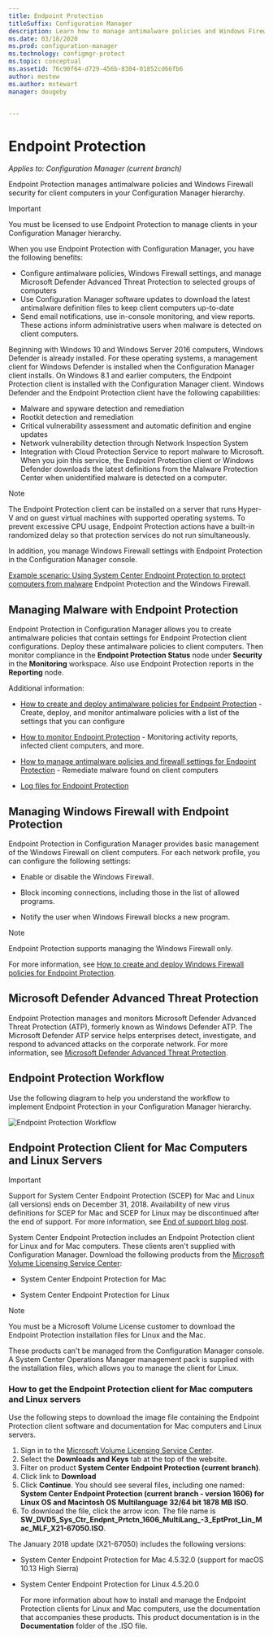 ```yaml
---
title: Endpoint Protection
titleSuffix: Configuration Manager
description: Learn how to manage antimalware policies and Windows Firewall security for clients.
ms.date: 03/18/2020
ms.prod: configuration-manager
ms.technology: configmgr-protect
ms.topic: conceptual
ms.assetid: 76c90f64-d729-456b-8304-01852cd66fb6
author: mestew
ms.author: mstewart
manager: dougeby


---
```


# Endpoint Protection

*Applies to: Configuration Manager (current branch)*

Endpoint Protection manages antimalware policies and Windows Firewall security for client computers in your Configuration Manager hierarchy.  

> [!IMPORTANT]  
>  You must be licensed to use Endpoint Protection to manage clients in your Configuration Manager hierarchy.  

 When you use Endpoint Protection with Configuration Manager, you have the following benefits:  

-   Configure antimalware policies, Windows Firewall settings, and manage Microsoft Defender Advanced Threat Protection to selected groups of computers  
-   Use Configuration Manager software updates to download the latest antimalware definition files to keep client computers up-to-date  
-   Send email notifications, use in-console monitoring, and view reports. These actions inform administrative users when malware is detected on client computers.  

Beginning with Windows 10 and Windows Server 2016 computers, Windows Defender is already installed. For these operating systems, a management client for Windows Defender is installed when the Configuration Manager client installs. On Windows 8.1 and earlier computers, the Endpoint Protection client is installed with the Configuration Manager client. Windows Defender and the Endpoint Protection client have the following capabilities:  

-   Malware and spyware detection and remediation  
-   Rootkit detection and remediation  
-   Critical vulnerability assessment and automatic definition and engine updates  
-   Network vulnerability detection through Network Inspection System  
-   Integration with Cloud Protection Service to report malware to Microsoft. When you join this service, the Endpoint Protection client or Windows Defender downloads the latest definitions from the Malware Protection Center when unidentified malware is detected on a computer.  

> [!NOTE]  
>  The Endpoint Protection client can be installed on a server that runs Hyper-V and on guest virtual machines with supported operating systems. To prevent excessive CPU usage, Endpoint Protection actions have a built-in randomized delay so that protection services do not run simultaneously.  

 In addition, you manage Windows Firewall settings with Endpoint Protection in the Configuration Manager console.  

 [Example scenario: Using System Center Endpoint Protection to protect computers from malware](scenarios-endpoint-protection.md) Endpoint Protection and the Windows Firewall.  


## Managing Malware with Endpoint Protection  
 Endpoint Protection in Configuration Manager allows you to create antimalware policies that contain settings for Endpoint Protection client configurations. Deploy these antimalware policies to client computers. Then monitor compliance in the **Endpoint Protection Status** node under **Security** in the **Monitoring** workspace. Also use Endpoint Protection reports in the **Reporting** node.  

 Additional information:  

-   [How to create and deploy antimalware policies for Endpoint Protection](endpoint-antimalware-policies.md) - Create, deploy, and monitor antimalware policies with a list of the settings that you can configure  

-   [How to monitor Endpoint Protection](monitor-endpoint-protection.md) - Monitoring activity reports, infected client computers, and more.  

-   [How to manage antimalware policies and firewall settings for Endpoint Protection](endpoint-antimalware-firewall.md) - Remediate malware found on client computers  

-   [Log files for Endpoint Protection](/configmgr/core/plan-design/hierarchy/log-files#BKMK_EPLog)  


## Managing Windows Firewall with Endpoint Protection  
 Endpoint Protection in Configuration Manager provides basic management of the Windows Firewall on client computers. For each network profile, you can configure the following settings:  

-   Enable or disable the Windows Firewall.  

-   Block incoming connections, including those in the list of allowed programs.  

-   Notify the user when Windows Firewall blocks a new program.  

> [!NOTE]  
>  Endpoint Protection supports managing the Windows Firewall only.  


 For more information, see [How to create and deploy Windows Firewall policies for Endpoint Protection](create-windows-firewall-policies.md).  


## Microsoft Defender Advanced Threat Protection

Endpoint Protection manages and monitors Microsoft Defender Advanced Threat Protection (ATP), formerly known as Windows Defender ATP. The Microsoft Defender ATP service helps enterprises detect, investigate, and respond to advanced attacks on the corporate network. For more information, see [Microsoft Defender Advanced Threat Protection](windows-defender-advanced-threat-protection.md).

## Endpoint Protection Workflow  
 Use the following diagram to help you understand the workflow to implement Endpoint Protection in your Configuration Manager hierarchy.  

 ![Endpoint Protection Workflow](../media/Endpoint-Protection-Workflow.gif)  



## Endpoint Protection Client for Mac Computers and Linux Servers  

> [!Important]  
> Support for System Center Endpoint Protection (SCEP) for Mac and Linux (all versions) ends on December 31, 2018. Availability of new virus definitions for SCEP for Mac and SCEP for Linux may be discontinued after the end of support. For more information, see [End of support blog post](https://go.microsoft.com/fwlink/?linkid=870182).  

 System Center Endpoint Protection includes an Endpoint Protection client for Linux and for Mac computers. These clients aren't supplied with Configuration Manager. Download the following products from the [Microsoft Volume Licensing Service Center](https://www.microsoft.com/licensing/servicecenter/default.aspx):  

-   System Center Endpoint Protection for Mac  

-   System Center Endpoint Protection for Linux  


> [!Note]  
>  You must be a Microsoft Volume License customer to download the Endpoint Protection installation files for Linux and the Mac.  

 These products can't be managed from the Configuration Manager console. A System Center Operations Manager management pack is supplied with the installation files, which allows you to manage the client for Linux.  

### How to get the Endpoint Protection client for Mac computers and Linux servers

Use the following steps to download the image file containing the Endpoint Protection client software and documentation for Mac computers and Linux servers.
1. Sign in to the [Microsoft Volume Licensing Service Center](https://www.microsoft.com/licensing/servicecenter/default.aspx).
2. Select the **Downloads and Keys** tab at the top of the website.
3. Filter on product **System Center Endpoint Protection (current branch)**.
4. Click link to **Download**
5. Click **Continue**. You should see several files, including one named: **System Center Endpoint Protection (current branch - version 1606) for Linux OS and Macintosh OS Multilanguage 32/64 bit 1878 MB ISO**.
6. To download the file, click the arrow icon. The file name is **SW_DVD5_Sys_Ctr_Endpnt_Prtctn_1606_MultiLang_-3_EptProt_Lin_Mac_MLF_X21-67050.ISO**.

The January 2018 update (X21-67050) includes the following versions:

- System Center Endpoint Protection for Mac 4.5.32.0 (support for macOS 10.13 High Sierra)
- System Center Endpoint Protection for Linux 4.5.20.0 

  For more information about how to install and manage the Endpoint Protection clients for Linux and Mac computers, use the documentation that accompanies these products. This product documentation is in the **Documentation** folder of the .ISO file.
